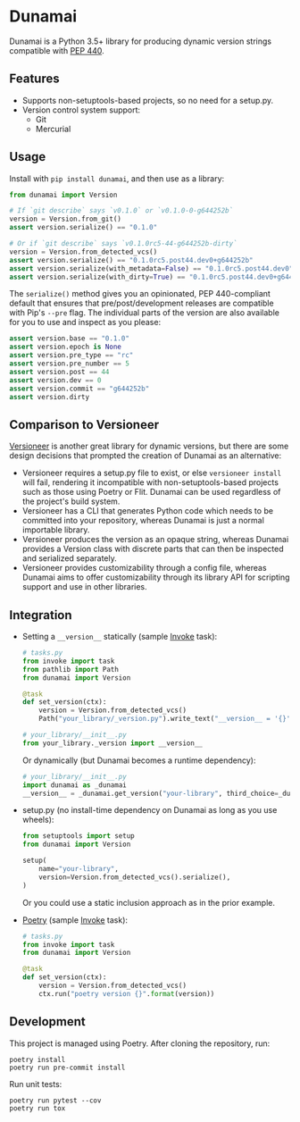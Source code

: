 
# Dunamai

Dunamai is a Python 3.5+ library for producing dynamic version strings
compatible with [PEP 440](https://www.python.org/dev/peps/pep-0440).

## Features

* Supports non-setuptools-based projects, so no need for a setup.py.
* Version control system support:
  * Git
  * Mercurial

## Usage

Install with `pip install dunamai`, and then use as a library:

```python
from dunamai import Version

# If `git describe` says `v0.1.0` or `v0.1.0-0-g644252b`
version = Version.from_git()
assert version.serialize() == "0.1.0"

# Or if `git describe` says `v0.1.0rc5-44-g644252b-dirty`
version = Version.from_detected_vcs()
assert version.serialize() == "0.1.0rc5.post44.dev0+g644252b"
assert version.serialize(with_metadata=False) == "0.1.0rc5.post44.dev0"
assert version.serialize(with_dirty=True) == "0.1.0rc5.post44.dev0+g644252b.dirty"
```

The `serialize()` method gives you an opinionated, PEP 440-compliant default
that ensures that pre/post/development releases are compatible with Pip's
`--pre` flag. The individual parts of the version are also available for you
to use and inspect as you please:

```python
assert version.base == "0.1.0"
assert version.epoch is None
assert version.pre_type == "rc"
assert version.pre_number == 5
assert version.post == 44
assert version.dev == 0
assert version.commit == "g644252b"
assert version.dirty
```

## Comparison to Versioneer

[Versioneer](https://github.com/warner/python-versioneer) is another great
library for dynamic versions, but there are some design decisions that
prompted the creation of Dunamai as an alternative:

* Versioneer requires a setup.py file to exist, or else `versioneer install`
  will fail, rendering it incompatible with non-setuptools-based projects
  such as those using Poetry or Flit. Dunamai can be used regardless of the
  project's build system.
* Versioneer has a CLI that generates Python code which needs to be committed
  into your repository, whereas Dunamai is just a normal importable library.
* Versioneer produces the version as an opaque string, whereas Dunamai provides
  a Version class with discrete parts that can then be inspected and serialized
  separately.
* Versioneer provides customizability through a config file, whereas Dunamai
  aims to offer customizability through its library API for scripting support
  and use in other libraries.

## Integration

* Setting a `__version__` statically (sample [Invoke](https://www.pyinvoke.org) task):

  ```python
  # tasks.py
  from invoke import task
  from pathlib import Path
  from dunamai import Version

  @task
  def set_version(ctx):
      version = Version.from_detected_vcs()
      Path("your_library/_version.py").write_text("__version__ = '{}'".format(version))
  ```
  ```python
  # your_library/__init__.py
  from your_library._version import __version__
  ```

  Or dynamically (but Dunamai becomes a runtime dependency):

  ```python
  # your_library/__init__.py
  import dunamai as _dunamai
  __version__ = _dunamai.get_version("your-library", third_choice=_dunamai.Version.from_detected_vcs).serialize()
  ```

* setup.py (no install-time dependency on Dunamai as long as you use wheels):

  ```python
  from setuptools import setup
  from dunamai import Version

  setup(
      name="your-library",
      version=Version.from_detected_vcs().serialize(),
  )
  ```

  Or you could use a static inclusion approach as in the prior example.

* [Poetry](https://poetry.eustace.io) (sample [Invoke](https://www.pyinvoke.org) task):

  ```python
  # tasks.py
  from invoke import task
  from dunamai import Version

  @task
  def set_version(ctx):
      version = Version.from_detected_vcs()
      ctx.run("poetry version {}".format(version))
  ```

## Development

This project is managed using Poetry. After cloning the repository, run:

```
poetry install
poetry run pre-commit install
```

Run unit tests:

```
poetry run pytest --cov
poetry run tox
```
